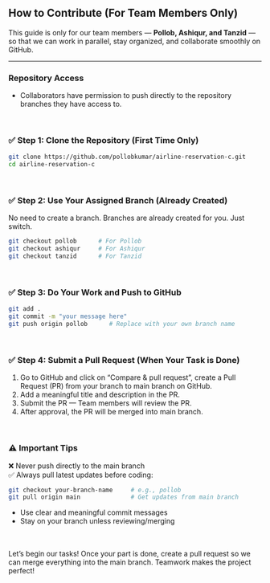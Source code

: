 ## How to Contribute (For Team Members Only)

This guide is only for our team members — **Pollob, Ashiqur, and Tanzid** — so that we can work in parallel, stay organized, and collaborate smoothly on GitHub.

---

### Repository Access

- Collaborators have permission to push directly to the repository branches they have access to.
<br>

### ✅ Step 1: Clone the Repository (First Time Only)

```bash
git clone https://github.com/pollobkumar/airline-reservation-c.git
cd airline-reservation-c
```
<br>

### ✅ Step 2: Use Your Assigned Branch (Already Created)
No need to create a branch. Branches are already created for you. Just switch.

```bash
git checkout pollob      # For Pollob
git checkout ashiqur     # For Ashiqur
git checkout tanzid      # For Tanzid
```
<br>

### ✅ Step 3: Do Your Work and Push to GitHub

```bash
git add .
git commit -m "your message here"
git push origin pollob      # Replace with your own branch name
```
<br>

### ✅ Step 4: Submit a Pull Request (When Your Task is Done)

1. Go to GitHub and click on “Compare & pull request”, create a Pull Request (PR) from your branch to main branch on GitHub.
2. Add a meaningful title and description in the PR.
3. Submit the PR — Team members will review the PR.
4. After approval, the PR will be merged into main branch.

<br>

### ⚠️ Important Tips

❌ Never push directly to the main branch <br>
✅ Always pull latest updates before coding:

```bash
git checkout your-branch-name     # e.g., pollob
git pull origin main              # Get updates from main branch
```

- Use clear and meaningful commit messages <br>
- Stay on your branch unless reviewing/merging <br> <br> <br>



Let’s begin our tasks! Once your part is done, create a pull request so we can merge everything into the main branch.
Teamwork makes the project perfect!
